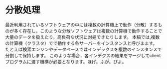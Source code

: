 # 分散処理
最近利用されているソフトウェアの中には複数の計算機上で動作（分散）するものが多く存在し，このような分散ソフトウェアは複数の計算機で動作することで大量のデータを扱えたり，高負荷な状況に対処できたりします。
本稿では,複数の計算機（クラスタ）でで動作する各サーバーをインスタンスと呼びまます。
たとえば検索エンジンやデータベースではインデックスを複数のインスタンスで分割して保持します。
このような場合，各インデクスの結果をマージしてclientプログラムに渡す機構が必要となります。ほげ。ふが。ぴよ。
